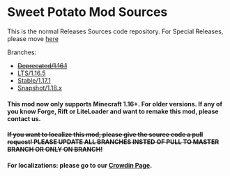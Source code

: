 # Sweet Potato Mod Sources

This is the normal Releases Sources code repository. For Special Releases, please move [here](https://github.com/Featurehouse/sweet_potato-source-specialRelease)

Branches:  

- ~~[Deprecated/1.16.1](https://github.com/Featurehouse/sweet_potato-source/tree/1.16.1)~~  
- [LTS/1.16.5](https://github.com/Featurehouse/sweet_potato-source/tree/LTS/1.16.5)  
- [Stable/1.17.1](https://github.com/Featurehouse/sweet_potato-source/tree/Stable/1.17.1)
- [Snapshot/1.18.x](https://github.com/Featurehouse/sweet_potato-source/tree/Snapshot/1.18.x)  

#### This mod now only supports Minecraft 1.16+. For older versions. If any of you know Forge, Rift or LiteLoader and want to remake this mod, please contact us.
#### ~~If you want to localize this mod, please give the source code a pull request! PLEASE UPDATE ALL BRANCHES INSTED OF PULL TO MASTER BRANCH OR ONLY ON BRANCH!~~
#### For localizations: please go to our [Crowdin Page](https://crowdin.com/project/spm).
